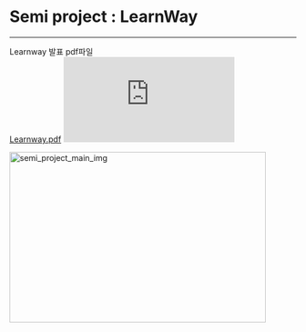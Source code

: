 
# Semi project : LearnWay

- - -

Learnway 발표 pdf파일    
[Learnway.pdf](https://github.com/moonhyeji/Semi_project/blob/main/semiproject_team2.pdf)
<embed src="https://github.com/moonhyeji/Semi_project/blob/main/semiproject_team2.pdf" type="application/pdf">








<img width="450px" height="300px" alt="semi_project_main_img" src="https://user-images.githubusercontent.com/80051709/120526853-a9144500-c414-11eb-978e-c78b397c243b.png">

